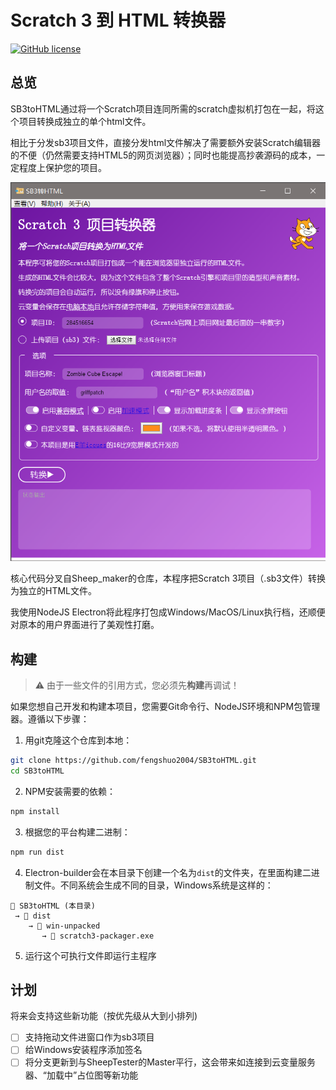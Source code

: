 # Scratch 3 到 HTML 转换器

[![GitHub license](https://img.shields.io/github/license/fengshuo2004/SB3toHTML?style=flat-square)](https://github.com/fengshuo2004/SB3toHTML/blob/master/LICENSE)

## 总览

SB3toHTML通过将一个Scratch项目连同所需的scratch虚拟机打包在一起，将这个项目转换成独立的单个html文件。

相比于分发sb3项目文件，直接分发html文件解决了需要额外安装Scratch编辑器的不便（仍然需要支持HTML5的网页浏览器）；同时也能提高抄袭源码的成本，一定程度上保护您的项目。

![screenshot of the converter running](assets/screenshot.png)

核心代码分叉自Sheep_maker的仓库，本程序把Scratch 3项目（.sb3文件）转换为独立的HTML文件。

我使用NodeJS Electron将此程序打包成Windows/MacOS/Linux执行档，还顺便对原本的用户界面进行了美观性打磨。

## 构建

> ⚠ 由于一些文件的引用方式，您必须先**构建**再调试！

如果您想自己开发和构建本项目，您需要Git命令行、NodeJS环境和NPM包管理器。遵循以下步骤：

1. 用git克隆这个仓库到本地：

```bash
git clone https://github.com/fengshuo2004/SB3toHTML.git
cd SB3toHTML
```

2. NPM安装需要的依赖：

```bash
npm install
```

3. 根据您的平台构建二进制：

```bash
npm run dist
```

4. Electron-builder会在本目录下创建一个名为`dist`的文件夹，在里面构建二进制文件。不同系统会生成不同的目录，Windows系统是这样的：

```
📂 SB3toHTML (本目录)
 → 📂 dist
    → 📂 win-unpacked
       → 📄 scratch3-packager.exe
```

5. 运行这个可执行文件即运行主程序

## 计划

将来会支持这些新功能（按优先级从大到小排列)

- [ ] 支持拖动文件进窗口作为sb3项目
- [ ] 给Windows安装程序添加签名
- [ ] 将分支更新到与SheepTester的Master平行，这会带来如连接到云变量服务器、“加载中”占位图等新功能